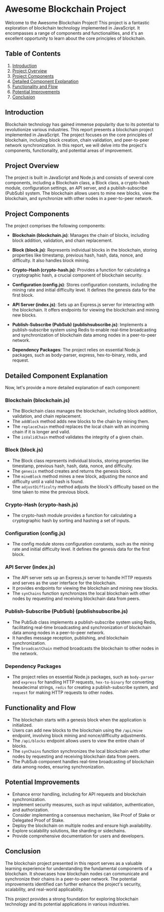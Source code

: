 # Awesome Blockchain Project

Welcome to the Awesome Blockchain Project! This project is a fantastic exploration of blockchain technology implemented in JavaScript. It encompasses a range of components and functionalities, and it's an excellent opportunity to learn about the core principles of blockchain.

## Table of Contents

1. [Introduction](#introduction)
2. [Project Overview](#project-overview)
3. [Project Components](#project-components)
4. [Detailed Component Explanation](#detailed-component-explanation)
5. [Functionality and Flow](#functionality-and-flow)
6. [Potential Improvements](#potential-improvements)
7. [Conclusion](#conclusion)

## Introduction

Blockchain technology has gained immense popularity due to its potential to revolutionize various industries. This report presents a blockchain project implemented in JavaScript. The project focuses on the core principles of blockchain, including block creation, chain validation, and peer-to-peer network synchronization. In this report, we will delve into the project's components, functionality, and potential areas of improvement.

## Project Overview

The project is built in JavaScript and Node.js and consists of several core components, including a Blockchain class, a Block class, a crypto-hash module, configuration settings, an API server, and a publish-subscribe (PubSub) system. The blockchain allows users to mine new blocks, view the blockchain, and synchronize with other nodes in a peer-to-peer network.

## Project Components

The project comprises the following components:

- **Blockchain (blockchain.js)**: Manages the chain of blocks, including block addition, validation, and chain replacement.

- **Block (block.js)**: Represents individual blocks in the blockchain, storing properties like timestamp, previous hash, hash, data, nonce, and difficulty. It also handles block mining.

- **Crypto-Hash (crypto-hash.js)**: Provides a function for calculating a cryptographic hash, a crucial component of blockchain security.

- **Configuration (config.js)**: Stores configuration constants, including the mining rate and initial difficulty level. It defines the genesis data for the first block.

- **API Server (index.js)**: Sets up an Express.js server for interacting with the blockchain. It offers endpoints for viewing the blockchain and mining new blocks.

- **Publish-Subscribe (PubSub) (publishsubscribe.js)**: Implements a publish-subscribe system using Redis to enable real-time broadcasting and synchronization of blockchain data among nodes in a peer-to-peer network.

- **Dependency Packages**: The project relies on essential Node.js packages, such as body-parser, express, hex-to-binary, redis, and request.

## Detailed Component Explanation

Now, let's provide a more detailed explanation of each component:

### Blockchain (blockchain.js)

- The Blockchain class manages the blockchain, including block addition, validation, and chain replacement.
- The `addBlock` method adds new blocks to the chain by mining them.
- The `replaceChain` method replaces the local chain with an incoming chain if it is longer and valid.
- The `isValidChain` method validates the integrity of a given chain.

### Block (block.js)

- The Block class represents individual blocks, storing properties like timestamp, previous hash, hash, data, nonce, and difficulty.
- The `genesis` method creates and returns the genesis block.
- The `mineBlock` method mines a new block, adjusting the nonce and difficulty until a valid hash is found.
- The `adjustDifficulty` method adjusts the block's difficulty based on the time taken to mine the previous block.

### Crypto-Hash (crypto-hash.js)

- The crypto-hash module provides a function for calculating a cryptographic hash by sorting and hashing a set of inputs.

### Configuration (config.js)

- The config module stores configuration constants, such as the mining rate and initial difficulty level. It defines the genesis data for the first block.

### API Server (index.js)

- The API server sets up an Express.js server to handle HTTP requests and serves as the user interface for the blockchain.
- It provides endpoints for viewing the blockchain and mining new blocks.
- The `synChains` function synchronizes the local blockchain with other nodes by requesting and receiving blockchain data from peers.

### Publish-Subscribe (PubSub) (publishsubscribe.js)

- The PubSub class implements a publish-subscribe system using Redis, facilitating real-time broadcasting and synchronization of blockchain data among nodes in a peer-to-peer network.
- It handles message reception, publishing, and blockchain synchronization.
- The `broadcastChain` method broadcasts the blockchain to other nodes in the network.

### Dependency Packages

- The project relies on essential Node.js packages, such as `body-parser` and `express` for handling HTTP requests, `hex-to-binary` for converting hexadecimal strings, `redis` for creating a publish-subscribe system, and `request` for making HTTP requests to other nodes.

## Functionality and Flow

- The blockchain starts with a genesis block when the application is initialized.
- Users can add new blocks to the blockchain using the `/api/mine` endpoint, involving block mining and nonce/difficulty adjustments.
- The `/api/blocks` endpoint allows users to view the entire chain of blocks.
- The `synChains` function synchronizes the local blockchain with other nodes by requesting and receiving blockchain data from peers.
- The PubSub component handles real-time broadcasting of blockchain data among nodes, ensuring synchronization.

## Potential Improvements

- Enhance error handling, including for API requests and blockchain synchronization.
- Implement security measures, such as input validation, authentication, and authorization.
- Consider implementing a consensus mechanism, like Proof of Stake or Delegated Proof of Stake.
- Deploy the blockchain on multiple nodes and ensure high availability.
- Explore scalability solutions, like sharding or sidechains.
- Provide comprehensive documentation for users and developers.

## Conclusion

The blockchain project presented in this report serves as a valuable learning experience for understanding the fundamental components of a blockchain. It showcases how blockchain nodes can communicate and synchronize their chains in a peer-to-peer network. The potential improvements identified can further enhance the project's security, scalability, and real-world applicability.

This project provides a strong foundation for exploring blockchain technology and its potential applications in various industries.

